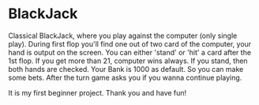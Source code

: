 # BlackJack

Classical BlackJack, where you play against the computer (only single play). During first flop you'll find one out of two card of the computer, your hand is output on the screen.
You can either 'stand' or 'hit' a card after the 1st flop. If you get more than 21, computer wins always. If you stand, then both hands are checked.
Your Bank is 1000 as default. So you can make some bets.
After the turn game asks you if you wanna continue playing.

It is my first beginner project. Thank you and have fun!
